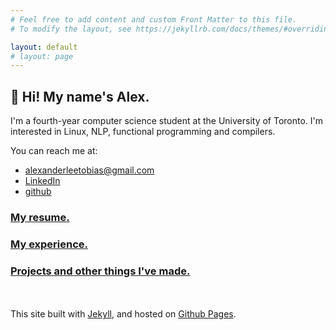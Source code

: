 ```yaml
---
# Feel free to add content and custom Front Matter to this file.
# To modify the layout, see https://jekyllrb.com/docs/themes/#overriding-theme-defaults

layout: default
# layout: page
---
```

## 👋 Hi! My name's Alex. 

I'm a fourth-year computer science student at the University of Toronto. I'm interested in Linux, NLP, functional programming and compilers.

<!-- 🚧 ... Oops, sorry about all the construction. This site is a work-in-progress! 🚧 -->

You can reach me at:
- [alexanderleetobias@gmail.com](mailto:alexanderleetobias@gmai.com)
- [LinkedIn](https://www.linkedin.com/in/alextobias/)
- [github](https://github.com/alextobias)

### [My resume.](/resume)

### [My experience.](/experience)

### [Projects and other things I've made.](/projects)


<!-- (these titles weren't my actual titles, but they do resemble my responsibilites)

* **Presently**: Mighty [MORF](https://educational-technology-collective.github.io/morf/)ing Research Ranger @ [University of Pennsylvania, Center for Learning Analytics](https://www.upenn.edu/learninganalytics/) 🎓
* **Formerly**: Sensor Network Constructor & (Literal) Bug Squasher @ [FlyFarm Agritech](https://www.linkedin.com/company/flyfarm/) 🪰
* **Formerly**: Microcontroller Wrangler @ [Bionik Laboratories](https://https://www.bioniklabs.com/) 🤖
* **Formerly**: Software 1/2 of [Isolated Electronics](https://linkedin.com/company/isol8) 🔒
* **Formerly**: Model...........................ler @ [Synaptive Medical](https://www.synaptivemedical.com/) 🧬 -->


<!-- [Test post to check out Jekyll themes.](/mypost) -->

<!-- <embed src="/assets/alextobias_resume.pdf" width="100%" type="application/pdf"> -->

<br><br>
This site built with [Jekyll](https://jekyllrb.com/), and hosted on [Github Pages](https://docs.github.com/en/pages).